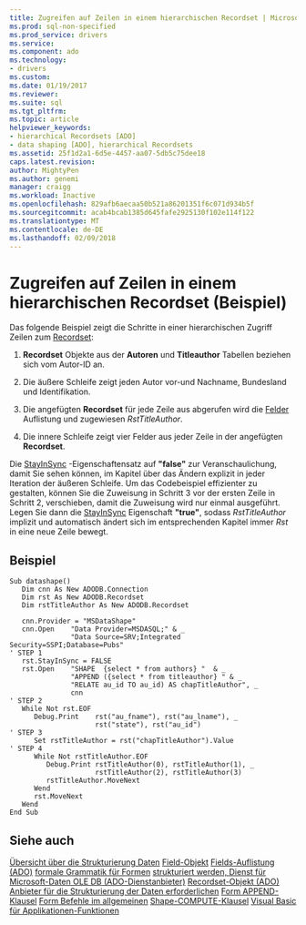 ```yaml
---
title: Zugreifen auf Zeilen in einem hierarchischen Recordset | Microsoft Docs
ms.prod: sql-non-specified
ms.prod_service: drivers
ms.service: 
ms.component: ado
ms.technology:
- drivers
ms.custom: 
ms.date: 01/19/2017
ms.reviewer: 
ms.suite: sql
ms.tgt_pltfrm: 
ms.topic: article
helpviewer_keywords:
- hierarchical Recordsets [ADO]
- data shaping [ADO], hierarchical Recordsets
ms.assetid: 25f1d2a1-6d5e-4457-aa07-5db5c75dee18
caps.latest.revision: 
author: MightyPen
ms.author: genemi
manager: craigg
ms.workload: Inactive
ms.openlocfilehash: 829afb6aecaa50b521a86201351f6c071d934b5f
ms.sourcegitcommit: acab4bcab1385d645fafe2925130f102e114f122
ms.translationtype: MT
ms.contentlocale: de-DE
ms.lasthandoff: 02/09/2018
---
```

# <a name="accessing-rows-in-a-hierarchical-recordset-example"></a>Zugreifen auf Zeilen in einem hierarchischen Recordset (Beispiel)
Das folgende Beispiel zeigt die Schritte in einer hierarchischen Zugriff Zeilen zum [Recordset](../../../ado/reference/ado-api/recordset-object-ado.md):

1.  **Recordset** Objekte aus der **Autoren** und **Titleauthor** Tabellen beziehen sich vom Autor-ID an.

2.  Die äußere Schleife zeigt jeden Autor vor-und Nachname, Bundesland und Identifikation.

3.  Die angefügten **Recordset** für jede Zeile aus abgerufen wird die [Felder](../../../ado/reference/ado-api/fields-collection-ado.md) Auflistung und zugewiesen *RstTitleAuthor*.

4.  Die innere Schleife zeigt vier Felder aus jeder Zeile in der angefügten **Recordset**.

 Die [StayInSync](../../../ado/reference/ado-api/stayinsync-property.md) -Eigenschaftensatz auf **"false"** zur Veranschaulichung, damit Sie sehen können, im Kapitel über das Ändern explizit in jeder Iteration der äußeren Schleife. Um das Codebeispiel effizienter zu gestalten, können Sie die Zuweisung in Schritt 3 vor der ersten Zeile in Schritt 2, verschieben, damit die Zuweisung wird nur einmal ausgeführt. Legen Sie dann die [StayInSync](../../../ado/reference/ado-api/stayinsync-property.md) Eigenschaft **"true"**, sodass *RstTitleAuthor* implizit und automatisch ändert sich im entsprechenden Kapitel immer *Rst* in eine neue Zeile bewegt.

## <a name="example"></a>Beispiel

```
Sub datashape()
   Dim cnn As New ADODB.Connection
   Dim rst As New ADODB.Recordset
   Dim rstTitleAuthor As New ADODB.Recordset

   cnn.Provider = "MSDataShape"
   cnn.Open    "Data Provider=MSDASQL;" & _
               "Data Source=SRV;Integrated Security=SSPI;Database=Pubs"
' STEP 1
   rst.StayInSync = FALSE
   rst.Open    "SHAPE  {select * from authors} "  & _
               "APPEND ({select * from titleauthor} " & _
               "RELATE au_id TO au_id) AS chapTitleAuthor", _
               cnn
' STEP 2
   While Not rst.EOF
      Debug.Print    rst("au_fname"), rst("au_lname"), _
                     rst("state"), rst("au_id")
' STEP 3
      Set rstTitleAuthor = rst("chapTitleAuthor").Value
' STEP 4
      While Not rstTitleAuthor.EOF
         Debug.Print rstTitleAuthor(0), rstTitleAuthor(1), _
                     rstTitleAuthor(2), rstTitleAuthor(3)
         rstTitleAuthor.MoveNext
      Wend
      rst.MoveNext
   Wend
End Sub
```

## <a name="see-also"></a>Siehe auch
 [Übersicht über die Strukturierung Daten](../../../ado/guide/data/data-shaping-overview.md) [Field-Objekt](../../../ado/reference/ado-api/field-object.md) [Fields-Auflistung (ADO)](../../../ado/reference/ado-api/fields-collection-ado.md) [formale Grammatik für Formen](../../../ado/guide/data/formal-shape-grammar.md) [strukturiert werden, Dienst für Microsoft-Daten OLE DB (ADO-Dienstanbieter)](../../../ado/guide/appendixes/microsoft-data-shaping-service-for-ole-db-ado-service-provider.md) [Recordset-Objekt (ADO)](../../../ado/reference/ado-api/recordset-object-ado.md) [Anbieter für die Strukturierung der Daten erforderlichen](../../../ado/guide/data/required-providers-for-data-shaping.md) [Form APPEND-Klausel](../../../ado/guide/data/shape-append-clause.md) [Form Befehle im allgemeinen](../../../ado/guide/data/shape-commands-in-general.md) [Shape-COMPUTE-Klausel](../../../ado/guide/data/shape-compute-clause.md) [Visual Basic für Applikationen-Funktionen](../../../ado/guide/data/visual-basic-for-applications-functions.md)
